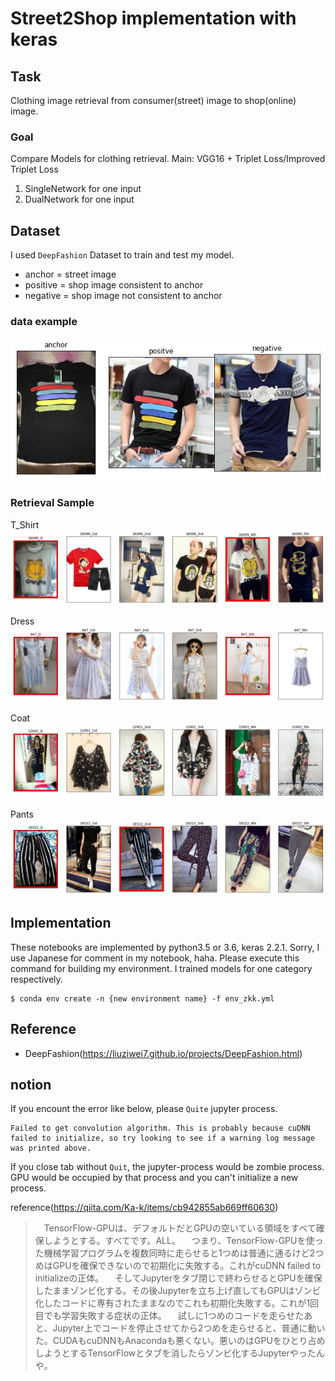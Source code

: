 # Street2Shop implementation with keras

## Task
Clothing image retrieval from consumer(street) image to shop(online) image.

### Goal
Compare Models for clothing retrieval.
Main: VGG16 + Triplet Loss/Improved Triplet Loss
1. SingleNetwork for one input
2. DualNetwork for one input
## Dataset
I used `DeepFashion` Dataset to train and test my model.
- anchor = street image
- positive = shop image consistent to anchor
- negative = shop image not consistent to anchor

###  data example
![](./readme_imgs/tripletSample.png)

### Retrieval Sample
T_Shirt
![](./readme_imgs/16099.png)

Dress
![](./readme_imgs/647.png)

Coat
![](./readme_imgs/12901.png)

Pants
![](./readme_imgs/19322.png)

## Implementation
These notebooks are implemented by python3.5 or 3.6, keras 2.2.1. Sorry, I use Japanese for comment in my notebook, haha.
Please execute this command for building my environment.
I trained models for one category respectively.

```shell
$ conda env create -n {new environment name} -f env_zkk.yml
```

## Reference
- DeepFashion(https://liuziwei7.github.io/projects/DeepFashion.html)

## notion
If you encount the error like below, please `Quite` jupyter process.

```
Failed to get convolution algorithm. This is probably because cuDNN failed to initialize, so try looking to see if a warning log message was printed above.
```
If you close tab without `Quit`, the jupyter-process would be zombie process. 
GPU would be occupied by that process and you can't initialize a new process.

reference(https://qiita.com/Ka-k/items/cb942855ab669ff60630)
> 　TensorFlow-GPUは、デフォルトだとGPUの空いている領域をすべて確保しようとする。すべてです。ALL。
　つまり、TensorFlow-GPUを使った機械学習プログラムを複数同時に走らせると1つめは普通に通るけど2つめはGPUを確保できないので初期化に失敗する。これがcuDNN failed to initializeの正体。
　そしてJupyterをタブ閉じで終わらせるとGPUを確保したままゾンビ化する。その後Jupyterを立ち上げ直してもGPUはゾンビ化したコードに専有されたままなのでこれも初期化失敗する。これが1回目でも学習失敗する症状の正体。
　試しに1つめのコードを走らせたあと、Jupyter上でコードを停止させてから2つめを走らせると、普通に動いた。CUDAもcuDNNもAnacondaも悪くない。悪いのはGPUをひとり占めしようとするTensorFlowとタブを消したらゾンビ化するJupyterやったんや。
 
